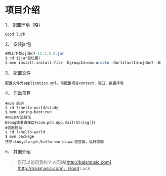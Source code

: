 # 项目介绍

1、 配置环境（略）
```
Good luck
```
2、 安装jar包
```java
#网上下载ojdbc7-12.1.0.2.jar
$ cd ${jar包位置}
$ mvn install:install-file -DgroupId=com.oracle -DartifactId=ojdbc7 -Dversion=12.1.0.2 -Dpackaging=jar -Dfile=ojdbc7-12.1.0.2.jar
```

3、 配置文件
```config
配置文件为application.yml，可配置项目context、端口、数据库等
```

4、 启动项目
```mvn
#mvn 启动
$ cd ?/hello-world/study
$ mvn spring-boot:run
#main方法启动
Debug或者直接运行com.pch.App.mail(String[])
#容器启动
$ cd ?/hello-world
$ mvn package
拷贝study/target/hello-world.war至容器，运行容器
```

5、 其他介绍
> 您可以访问我的个人网站[http://baismusic.com](http://baismusic.com)，Good Luck
